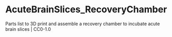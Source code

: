 # AcuteBrainSlices_RecoveryChamber
Parts list to 3D print and assemble a recovery chamber to incubate acute brain slices | CC0-1.0
